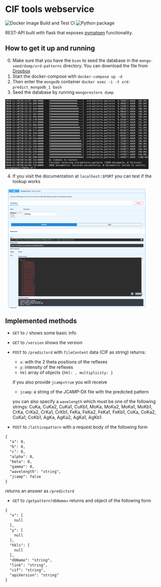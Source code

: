 # CIF tools webservice

![Docker Image Build and Test CI](https://github.com/cheminfo/xrd-tools/workflows/Docker%20Image%20Build%20CI/badge.svg)
![Python package](https://github.com/cheminfo/xrd-tools/workflows/Python%20package/badge.svg)

REST-API built with flask that exposes [pymatgen](https://duckduckgo.com/?q=pymatgen&t=brave) functionality.

## How to get it up and running

0. Make sure that you have the `bson` to seed the database in the `mongo-seed/dump/xrd-patterns` directory. You can download the file from [Dropbox](https://www.dropbox.com/s/ssu9o1o6a7xdr7o/patterns.bson?dl=0)
1. Start the docker-compose with `docker-compose up -d`
2. Then enter the `mongodb` container `docker exec -i -t xrd-predict_mongodb_1 bash`
3. Seed the database by running `mongorestore dump`

<a href="url"><img src="_static/mongo_restore.png" align="center" width="460" ></a>

4. If you visit the documentation at `localhost:$PORT` you can test if the lookup works

<a href="url"><img src="_static/test_api.png" align="center" width="460" ></a>


## Implemented methods

- `GET` to `/` shows some basic info
- `GET` to `/version` shows the version
- `POST` to `/predictxrd` with `fileContent` data (CIF as string) returns:

  - `x`: with the 2 theta positions of the reflexes
  - `y`: intensity of the reflexes
  - `hkl` array of objects `{hkl: , multiplicity: }`

  if you also provide `jcamp=true` you will receive

  - `jcamp`: a string of the JCAMP-DX file with the predicted pattern

  you can also specify a `wavelength` which must be one of the following strings: CuKa, CuKa2, CuKa1, CuKb1, MoKa, MoKa2, MoKa1, MoKb1, CrKa, CrKa2, CrKa1, CrKb1, FeKa, FeKa2, FeKa1, FeKb1, CoKa, CoKa2, CoKa1, CoKb1, AgKa, AgKa2, AgKa1, AgKb1.
- `POST` to `/latticepattern` with a request body of the following form
```
{
  "a": 0,
  "b": 0,
  "c": 0,
  "alpha": 0,
  "beta": 0,
  "gamma": 0,
  "wavelength": "string",
  "jcamp": false
}
```
returns an answer as `/predictxrd`
- `GET` to `/getpattern?dbName=` returns and object of the following form
```
{
  "x": [
    null
  ],
  "y": [
    null
  ],
  "hkls": [
    null
  ],
  "dbName": "string",
  "link": "string",
  "cif": "string",
  "apiVersion": "string"
}
```
